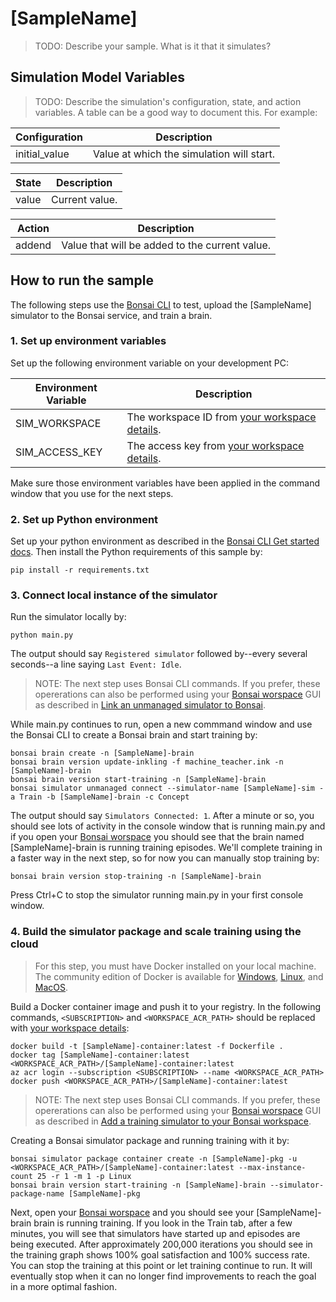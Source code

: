 # [SampleName]

> TODO: Describe your sample. What is it that it simulates?

## Simulation Model Variables

> TODO: Describe the simulation's configuration, state, and action variables. A table can be a good way to document this. For example:

| Configuration | Description |
| ----- | ----- |
| initial_value | Value at which the simulation will start. |

| State | Description |
| ----- | ----- |
| value | Current value. |

| Action | Description | 
| ------ | -------------------- |
| addend | Value that will be added to the current value. |

## How to run the sample

The following steps use the [Bonsai CLI](https://docs.microsoft.com/en-us/bonsai/cli) to test, upload the [SampleName] simulator to the Bonsai service, and train a brain.

### 1. Set up environment variables

Set up the following environment variable on your development PC:

| Environment Variable | Description |
| ----- | ----- |
| SIM_WORKSPACE | The workspace ID from [your workspace details](https://docs.microsoft.com/en-us/bonsai/cookbook/get-workspace-info). |
| SIM_ACCESS_KEY | The access key from [your workspace details](https://docs.microsoft.com/en-us/bonsai/cookbook/get-workspace-info). |

Make sure those environment variables have been applied in the command window that you use for the next steps.

### 2. Set up Python environment

Set up your python environment as described in the [Bonsai CLI Get started docs](https://docs.microsoft.com/en-us/bonsai/cli).
Then install the Python requirements of this sample by:

```
pip install -r requirements.txt
```

### 3. Connect local instance of the simulator

Run the simulator locally by:

```
python main.py
```

The output should say `Registered simulator` followed by--every several seconds--a line saying `Last Event: Idle`.

> NOTE: The next step uses Bonsai CLI commands.
> If you prefer, these opererations can also be performed using your [Bonsai worspace](https://preview.bons.ai/) GUI as described in [Link an unmanaged simulator to Bonsai](https://docs.microsoft.com/en-us/bonsai/guides/run-a-local-sim?tabs=bash%2Ctest-with-ui&pivots=sim-lang-python).

While main.py continues to run, open a new commmand window and use the Bonsai CLI to create a Bonsai brain and start training by:

```
bonsai brain create -n [SampleName]-brain
bonsai brain version update-inkling -f machine_teacher.ink -n [SampleName]-brain
bonsai brain version start-training -n [SampleName]-brain
bonsai simulator unmanaged connect --simulator-name [SampleName]-sim -a Train -b [SampleName]-brain -c Concept
```

The output should say `Simulators Connected: 1`. After a minute or so, you should see lots of activity in the console window that
is running main.py and if you open your [Bonsai worspace](https://preview.bons.ai/) you should see that the brain named [SampleName]-brain
is running training episodes. We'll complete training in a faster way in the next step, so for now you can manually stop training by:

```
bonsai brain version stop-training -n [SampleName]-brain
```

Press Ctrl+C to stop the simulator running main.py in your first console window.

### 4. Build the simulator package and scale training using the cloud

> For this step, you must have Docker installed on your local machine. The community edition of Docker is available for
> [Windows](https://docs.docker.com/docker-for-windows/install), [Linux](https://docs.docker.com/engine/install), and
> [MacOS](https://docs.docker.com/docker-for-mac/install).

Build a Docker container image and push it to your registry.
In the following commands, `<SUBSCRIPTION>` and `<WORKSPACE_ACR_PATH>` should be replaced with
[your workspace details](https://docs.microsoft.com/en-us/bonsai/cookbook/get-workspace-info):

```
docker build -t [SampleName]-container:latest -f Dockerfile .
docker tag [SampleName]-container:latest <WORKSPACE_ACR_PATH>/[SampleName]-container:latest
az acr login --subscription <SUBSCRIPTION> --name <WORKSPACE_ACR_PATH>
docker push <WORKSPACE_ACR_PATH>/[SampleName]-container:latest
```

> NOTE: The next step uses Bonsai CLI commands.
> If you prefer, these opererations can also be performed using your [Bonsai worspace](https://preview.bons.ai/) GUI as described
> in [Add a training simulator to your Bonsai workspace](https://docs.microsoft.com/en-us/bonsai/guides/add-simulator?tabs=add-cli%2Ctrain-inkling&pivots=sim-platform-other).

Creating a Bonsai simulator package and running training with it by:

```
bonsai simulator package container create -n [SampleName]-pkg -u <WORKSPACE_ACR_PATH>/[SampleName]-container:latest --max-instance-count 25 -r 1 -m 1 -p Linux
bonsai brain version start-training -n [SampleName]-brain --simulator-package-name [SampleName]-pkg
```

Next, open your [Bonsai worspace](https://preview.bons.ai/) and you should see your [SampleName]-brain brain is running training.
If you look in the Train tab, after a few minutes, you will see that simulators have started up and episodes are being executed.
After approximately 200,000 iterations you should see in the training graph shows 100% goal satisfaction and 100% success rate.
You can stop the training at this point or let training continue to run. It will eventually stop when it can no longer find improvements
to reach the goal in a more optimal fashion.